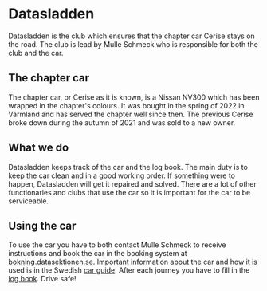 # Datasladden
Datasladden is the club which ensures that the chapter car Cerise stays on the road. The club is lead by Mulle Schmeck who is responsible for both the club and the car.

## The chapter car
The chapter car, or Cerise as it is known, is a Nissan NV300 which has been wrapped in the chapter's colours. It was bought in the spring of 2022 in Värmland and has served the chapter well since then. The previous Cerise broke down during the autumn of 2021 and was sold to a new owner.

## What we do
Datasladden keeps track of the car and the log book. The main duty is to keep the car clean and in a good working order. If something were to happen, Datasladden will get it repaired and solved. There are a lot of other functionaries and clubs that use the car so it is important for the car to be serviceable.

## Using the car
To use the car you have to both contact Mulle Schmeck to receive instructions and book the car in the booking system at [bokning.datasektionen.se](https://bokning.datasektionen.se). Important information about the car and how it is used is in the Swedish [car guide](https://dsekt.se/bilguide). After each journey you have to fill in the [log book](dsekt.se/korjournal). Drive safe!
